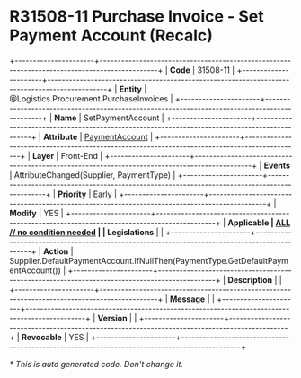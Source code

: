 ﻿---
erp.type: front-end-business-rule
erp.entity: Logistics.Procurement.PurchaseInvoices
---

# R31508-11 Purchase Invoice - Set Payment Account (Recalc)
+----------------------+----------------------------------------------------------------------------------------------+
| **Code**             | 31508-11                                                                                     |
+----------------------+----------------------------------------------------------------------------------------------+
| **Entity**           | @Logistics.Procurement.PurchaseInvoices                                                      |
+----------------------+----------------------------------------------------------------------------------------------+
| **Name**             | SetPaymentAccount                                                                            |
+----------------------+----------------------------------------------------------------------------------------------+
| **Attribute**        | [PaymentAccount](../entities/Logistics.Procurement.PurchaseInvoices.md#paymentaccount)       |
+----------------------+----------------------------------------------------------------------------------------------+
| **Layer**            | Front-End                                                                                    |
+----------------------+----------------------------------------------------------------------------------------------+
| **Events**           | AttributeChanged(Supplier, PaymentType)                                                      |
+----------------------+----------------------------------------------------------------------------------------------+
| **Priority**         | Early                                                                                        |
+----------------------+----------------------------------------------------------------------------------------------+
| **Modify**           | YES                                                                                          |
+----------------------+----------------------------------------------------------------------------------------------+
| **Applicable         | [ALL // no condition needed](xref:applicable-legislations)                                   |
| Legislations**       |                                                                                              |
+----------------------+----------------------------------------------------------------------------------------------+
| **Action**           | Supplier.DefaultPaymentAccount.IfNullThen(PaymentType.GetDefaultPaymentAccount())            |
+----------------------+----------------------------------------------------------------------------------------------+
| **Description**      |                                                                                              |
+----------------------+----------------------------------------------------------------------------------------------+
| **Message**          |                                                                                              |
+----------------------+----------------------------------------------------------------------------------------------+
| **Version**          |                                                                                              |
+----------------------+----------------------------------------------------------------------------------------------+
| **Revocable**        | YES                                                                                          |
+----------------------+----------------------------------------------------------------------------------------------+

*\* This is auto generated code. Don't change it.*
